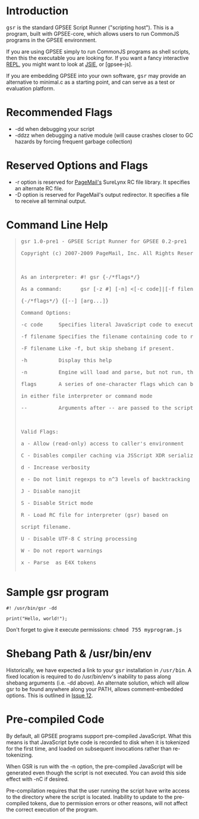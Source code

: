 # Introduction #

<tt>gsr</tt> is the standard GPSEE Script Runner ("scripting host"). This is a program, built with GPSEE-core, which allows users to run CommonJS programs in the GPSEE environment.

If you are using GPSEE simply to run CommonJS programs as shell scripts, then this the executable you are looking for.  If you want a fancy interactive [REPL](REPL.md), you might want to look at [JSIE](JSIE.md), or [gpsee-js].

If you are embedding GPSEE into your own software, <tt>gsr</tt> may provide an alternative to minimal.c as a starting point, and can serve as a test or evaluation platform.

# Recommended Flags #
  * -dd when debugging your script
  * -ddzz when debugging a native module (will cause crashes closer to GC hazards by forcing frequent garbage collection)

# Reserved Options and Flags #
  * -r option is reserved for [PageMail's](http://www.page.ca/) SureLynx RC file library. It specifies an alternate RC file.
  * -D option is reserved for PageMail's output redirector. It specifies a file to receive all terminal output.

# Command Line Help #

<blockquote><pre>
gsr 1.0-pre1 - GPSEE Script Runner for GPSEE 0.2-pre1<br>
Copyright (c) 2007-2009 PageMail, Inc. All Rights Reserved.<br>
<br>
As an interpreter: #! gsr {-/*flags*/}<br>
As a command:      gsr [-z #] [-n] <[-c code]|[-f filename]><br>
{-/*flags*/} {[--] [arg...]}<br>
Command Options:<br>
-c code     Specifies literal JavaScript code to execute<br>
-f filename Specifies the filename containing code to run<br>
-F filename Like -f, but skip shebang if present.<br>
-h          Display this help<br>
-n          Engine will load and parse, but not run, the script<br>
flags       A series of one-character flags which can be used<br>
in either file interpreter or command mode<br>
--          Arguments after -- are passed to the script<br>
<br>
Valid Flags:<br>
a - Allow (read-only) access to caller's environment<br>
C - Disables compiler caching via JSScript XDR serialization<br>
d - Increase verbosity<br>
e - Do not limit regexps to n^3 levels of backtracking<br>
J - Disable nanojit<br>
S - Disable Strict mode<br>
R - Load RC file for interpreter (gsr) based on<br>
script filename.<br>
U - Disable UTF-8 C string processing<br>
W - Do not report warnings<br>
x - Parse <!-- comments --> as E4X tokens<br>
</pre></blockquote>

# Sample gsr program #
```
#! /usr/bin/gsr -dd

print("Hello, world!");
```

Don't forget to give it execute permissions: <tt>chmod 755 myprogram.js</tt>

# Shebang Path & /usr/bin/env #

Historically, we have expected a link to your <tt>gsr</tt> installation in <tt>/usr/bin</tt>. A fixed location is required to do /usr/bin/env's inability to pass along shebang arguments (i.e. -dd above). An alternate solution, which will allow gsr to be found anywhere along your PATH, allows comment-embedded options. This is outlined in [Issue 12](http://code.google.com/p/gpsee/issues/detail?id=12).

# Pre-compiled Code #

By default, all GPSEE programs support pre-compiled JavaScript. What this means is that JavaScript byte code is recorded to disk when it is tokenized for the first time, and loaded on subsequent invocations rather than re-tokenizing.

When GSR is run with the -n option, the pre-compiled JavaScript will be generated even though the script is not executed.  You can avoid this side effect with -nC if desired.

Pre-compilation requires that the user running the script have write access to the directory where the script is located. Inability to update to the pre-compiled tokens, due to permission errors or other reasons, will not affect the correct execution of the program.